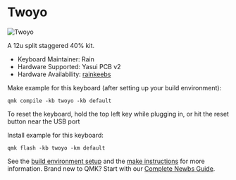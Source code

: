 # Twoyo

![Twoyo](https://i.imgur.com/j48Gq0g.png)

A 12u split staggered 40% kit.

* Keyboard Maintainer: Rain
* Hardware Supported: Yasui PCB v2
* Hardware Availability: [rainkeebs](https://www.rainkeebs.mx/product/twoyo-keyboard-kit)


Make example for this keyboard (after setting up your build environment):

    qmk compile -kb twoyo -kb default
    
To reset the keyboard, hold the top left key while plugging in, or hit the reset button near the USB port

Install example for this keyboard:

    qmk flash -kb twoyo -km default

See the [build environment setup](https://docs.qmk.fm/#/getting_started_build_tools) and the [make instructions](https://docs.qmk.fm/#/getting_started_make_guide) for more information. Brand new to QMK? Start with our [Complete Newbs Guide](https://docs.qmk.fm/#/newbs).
